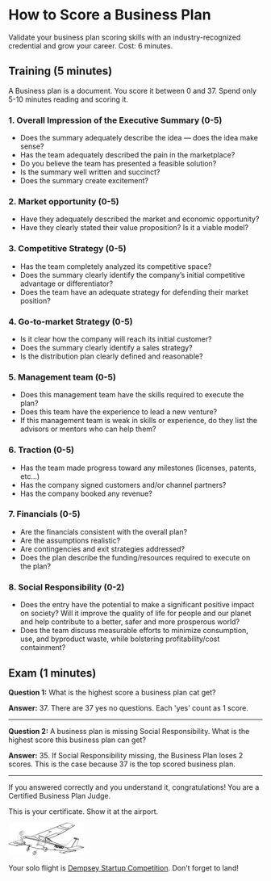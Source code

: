 # How to Score a Business Plan

Validate your business plan scoring skills with an industry-recognized credential and grow your career.  Cost: 6 minutes.

## Training (5 minutes)

A Business plan is a document. You score it between 0 and 37. Spend only 5-10 minutes reading and scoring it.

### 1. Overall Impression of the Executive Summary (0-5)
* Does the summary adequately describe the idea — does the idea make sense?
* Has the team adequately described the pain in the marketplace?
* Do you believe the team has presented a feasible solution?
* Is the summary well written and succinct?
* Does the summary create excitement?

### 2. Market opportunity (0-5)
* Have they adequately described the market and economic opportunity?
* Have they clearly stated their value proposition? Is it a viable model?

### 3. Competitive Strategy (0-5)
* Has the team completely analyzed its competitive space?
* Does the summary clearly identify the company’s initial competitive advantage or differentiator?
* Does the team have an adequate strategy for defending their market position?

### 4. Go-to-market Strategy (0-5)
* Is it clear how the company will reach its initial customer?
* Does the summary clearly identify a sales strategy?
* Is the distribution plan clearly defined and reasonable?

### 5. Management team (0-5)
* Does this management team have the skills required to execute the plan?
* Does this team have the experience to lead a new venture?
* If this management team is weak in skills or experience, do they list the advisors or mentors who can help them?

### 6. Traction (0-5)
* Has the team made progress toward any milestones (licenses, patents, etc…)
* Has the company signed customers and/or channel partners?
* Has the company booked any revenue?

### 7. Financials (0-5)
* Are the financials consistent with the overall plan?
* Are the assumptions realistic?
* Are contingencies and exit strategies addressed?
* Does the plan describe the funding/resources required to execute on the plan?

### 8. Social Responsibility (0-2)
* Does the entry have the potential to make a significant positive impact on society? Will it improve the quality of life for people and our planet and help contribute to a better, safer and more prosperous world?
* Does the team discuss measurable efforts to minimize consumption, use, and byproduct waste, while bolstering profitability/cost containment?

## Exam (1 minutes)

**Question 1:** What is the highest score a business plan cat get?

**Answer:** 37. There are 37 yes no questions. Each 'yes' count as 1 score.

---

**Question 2:** A business plan is missing Social Responsibility. What is the highest score this business plan can get?

**Answer:** 35. If Social Responsibility missing, the Business Plan loses 2 scores. This is the case because 37 is the top scored business plan.

---

If you answered correctly and you understand it, congratulations! You are a Certified Business Plan Judge.

This is your certificate. Show it at the airport.

![score](business-plan-judge-certificate.png)

Your solo flight is [Dempsey Startup Competition](https://foster.uw.edu/centers/buerk-ctr-entrepreneurship/entrepreneurship-competitions/dempsey-startup-competition/). Don't forget to land!
